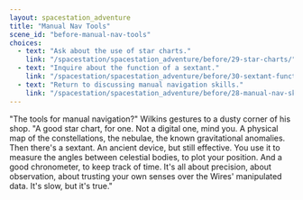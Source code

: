 ```yaml
---
layout: spacestation_adventure
title: "Manual Nav Tools"
scene_id: "before-manual-nav-tools"
choices:
  - text: "Ask about the use of star charts."
    link: "/spacestation/spacestation_adventure/before/29-star-charts/"
  - text: "Inquire about the function of a sextant."
    link: "/spacestation/spacestation_adventure/before/30-sextant-function/"
  - text: "Return to discussing manual navigation skills."
    link: "/spacestation/spacestation_adventure/before/28-manual-nav-skills/"
---
```


"The tools for manual navigation?" Wilkins gestures to a dusty corner of his shop. "A good star chart, for one. Not a digital one, mind you. A physical map of the constellations, the nebulae, the known gravitational anomalies. Then there's a sextant. An ancient device, but still effective. You use it to measure the angles between celestial bodies, to plot your position. And a good chronometer, to keep track of time. It's all about precision, about observation, about trusting your own senses over the Wires' manipulated data. It's slow, but it's true."
